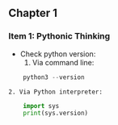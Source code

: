 ## Chapter 1

### Item 1: Pythonic Thinking

- Check python version:
    1. Via command line:
```python
    python3 --version
```

    2. Via Python interpreter:
```python
    import sys
    print(sys.version)
```
        